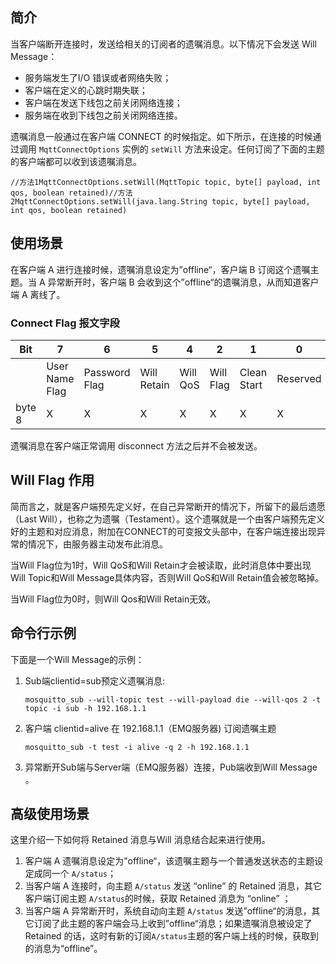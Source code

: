 ## 简介

当客户端断开连接时，发送给相关的订阅者的遗嘱消息。以下情况下会发送 Will Message：

- 服务端发生了I/O 错误或者网络失败；
- 客户端在定义的心跳时期失联；
- 客户端在发送下线包之前关闭网络连接；
- 服务端在收到下线包之前关闭网络连接。

遗嘱消息一般通过在客户端 CONNECT 的时候指定。如下所示，在连接的时候通过调用 `MqttConnectOptions` 实例的 `setWill` 方法来设定。任何订阅了下面的主题的客户端都可以收到该遗嘱消息。

```
//方法1MqttConnectOptions.setWill(MqttTopic topic, byte[] payload, int qos, boolean retained)//方法2MqttConnectOptions.setWill(java.lang.String topic, byte[] payload, int qos, boolean retained)
```

## 使用场景

在客户端 A 进行连接时候，遗嘱消息设定为”offline“，客户端 B 订阅这个遗嘱主题。当 A 异常断开时，客户端 B 会收到这个”offline“的遗嘱消息，从而知道客户端 A 离线了。

### Connect Flag 报文字段

| Bit    | 7              | 6             | 5           | 4        | 2         | 1           | 0        |
| ------ | -------------- | ------------- | ----------- | -------- | --------- | ----------- | -------- |
|        | User Name Flag | Password Flag | Will Retain | Will QoS | Will Flag | Clean Start | Reserved |
| byte 8 | X              | X             | X           | X        | X         | X           | X        |

遗嘱消息在客户端正常调用 disconnect 方法之后并不会被发送。

## Will Flag 作用

简而言之，就是客户端预先定义好，在自己异常断开的情况下，所留下的最后遗愿（Last Will），也称之为遗嘱（Testament）。这个遗嘱就是一个由客户端预先定义好的主题和对应消息，附加在CONNECT的可变报文头部中，在客户端连接出现异常的情况下，由服务器主动发布此消息。

当Will Flag位为1时，Will QoS和Will Retain才会被读取，此时消息体中要出现Will Topic和Will Message具体内容，否则Will QoS和Will Retain值会被忽略掉。

当Will Flag位为0时，则Will Qos和Will Retain无效。

## 命令行示例

下面是一个Will Message的示例：

1. Sub端clientid=sub预定义遗嘱消息:

   ```
   mosquitto_sub --will-topic test --will-payload die --will-qos 2 -t topic -i sub -h 192.168.1.1
   ```

2. 客户端 clientid=alive 在 192.168.1.1（EMQ服务器) 订阅遗嘱主题

   ```
   mosquitto_sub -t test -i alive -q 2 -h 192.168.1.1
   ```

3. 异常断开Sub端与Server端（EMQ服务器）连接，Pub端收到Will Message 。

## 高级使用场景

这里介绍一下如何将 Retained 消息与Will 消息结合起来进行使用。

1. 客户端 A 遗嘱消息设定为”offline“，该遗嘱主题与一个普通发送状态的主题设定成同一个 `A/status`；
2. 当客户端 A 连接时，向主题 `A/status` 发送 “online” 的 Retained 消息，其它客户端订阅主题 `A/status`的时候，获取 Retained 消息为 “online” ；
3. 当客户端 A 异常断开时，系统自动向主题 `A/status` 发送”offline“的消息，其它订阅了此主题的客户端会马上收到”offline“消息；如果遗嘱消息被设定了 Retained 的话，这时有新的订阅`A/status`主题的客户端上线的时候，获取到的消息为“offline”。




